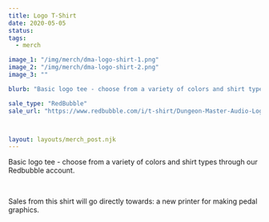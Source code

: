 ```yaml
---
title: Logo T-Shirt
date: 2020-05-05
status: 
tags:
  - merch

image_1: "/img/merch/dma-logo-shirt-1.png"
image_2: "/img/merch/dma-logo-shirt-2.png"
image_3: ""

blurb: "Basic logo tee - choose from a variety of colors and shirt types through our Redbubble account."

sale_type: "RedBubble"
sale_url: "https://www.redbubble.com/i/t-shirt/Dungeon-Master-Audio-Logo-by-NecroCultZine/51797270.FB110"



layout: layouts/merch_post.njk
---
```

<p>Basic logo tee - choose from a variety of colors and shirt types through our Redbubble account.</p>
<br/>
<p>Sales from this shirt will go directly towards: a new printer for making pedal graphics.</p>
